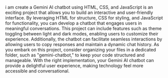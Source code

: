i am  create a Gemini AI chatbot using HTML, CSS, and JavaScript is an exciting project that allows you to build an interactive and user-friendly interface. By leveraging HTML for structure, CSS for styling, and JavaScript for functionality, you can develop a chatbot that engages users in meaningful conversations. This project can include features such as theme toggling between light and dark modes, enabling users to customize their experience. Additionally, the chatbot can facilitate seamless interactions by allowing users to copy responses and maintain a dynamic chat history. As you embark on this project, consider organizing your files in a dedicated folder, such as "gemini-chatbot," to keep your code structured and manageable. With the right implementation, your Gemini AI chatbot can provide a delightful user experience, making technology feel more accessible and conversational.
